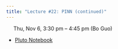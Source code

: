 ```yaml
---
title: "Lecture #22: PINN (continued)"
---
```


&nbsp;&nbsp;&nbsp;&nbsp;&nbsp;Thu, Nov 6, 3:30 pm – 4:45 pm (Bo Guo)

- [Pluto Notebook](../pluto_notebooks/Lec22_pinn_continued.html)

